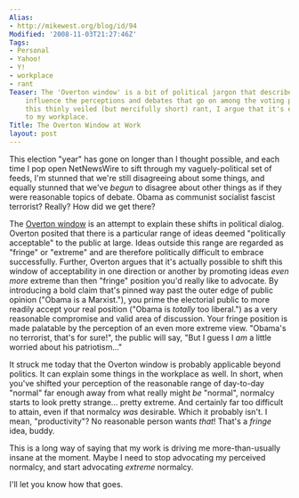```yaml
---
Alias:
- http://mikewest.org/blog/id/94
Modified: '2008-11-03T21:27:46Z'
Tags:
- Personal
- Yahoo!
- Y!
- workplace
- rant
Teaser: The 'Overton window' is a bit of political jargon that describes how politicians
    influence the perceptions and debates that go on among the voting public.  In
    this thinly veiled (but mercifully short) rant, I argue that it's equally applicable
    to my workplace.
Title: The Overton Window at Work
layout: post
---
```

This election "year" has gone on longer than I thought possible, and each time I pop open NetNewsWire to sift through my vaguely-political set of feeds, I'm stunned that we're still disagreeing about some things, and equally stunned that we've _begun_ to disagree about other things as if they were reasonable topics of debate.  Obama as communist socialist fascist terrorist?  Really?  How did we get there?

The [Overton window][overton] is an attempt to explain these shifts in political dialog.  Overton posited that there is a particular range of ideas deemed "politically acceptable" to the public at large.  Ideas outside this range are regarded as "fringe" or "extreme" and are therefore politically difficult to embrace successfully.  Further, Overton argues that it's actually possible to shift this window of acceptability in one direction or another by promoting ideas _even more_ extreme than then "fringe" position you'd really like to advocate.  By introducing a bold claim that's pinned way past the outer edge of public opinion ("Obama is a Marxist."), you prime the electorial public to more readily accept your real position ("Obama is _totally_ too liberal.") as a very reasonable compromise and valid area of discussion.  Your fringe position is made palatable by the perception of an even more extreme view.  "Obama's no terrorist, that's for sure!", the public will say, "But I guess I _am_ a little worried about his patriotism..."

It struck me today that the Overton window is probably applicable beyond politics.  It can explain some things in the workplace as well.  In short, when you've shifted your perception of the reasonable range of day-to-day "normal" far enough away from what really might _be_ "normal", normalcy starts to look pretty strange... pretty extreme.  And certainly far too difficult to attain, even if that normalcy _was_ desirable.  Which it probably isn't.  I mean, "productivity"?  No reasonable person wants _that_!  That's a _fringe_ idea, buddy.  

This is a long way of saying that my work is driving me more-than-usually insane at the moment.  Maybe I need to stop advocating my perceived normalcy, and start advocating _extreme_ normalcy.

I'll let you know how that goes.

[overton]: http://en.wikipedia.org/wiki/Overton_window "Wikipedia: 'Overton Window'"
